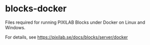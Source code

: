# blocks-docker
Files required for running PIXILAB Blocks under Docker on Linux and Windows.

For details, see https://pixilab.se/docs/blocks/server/docker

